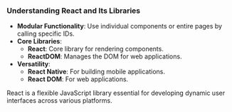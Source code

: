 ### Understanding React and Its Libraries

- **Modular Functionality**: Use individual components or entire pages by calling specific IDs.
- **Core Libraries**:
  - **React**: Core library for rendering components.
  - **ReactDOM**: Manages the DOM for web applications.
- **Versatility**:
  - **React Native**: For building mobile applications.
  - **React DOM**: For web applications.

React is a flexible JavaScript library essential for developing dynamic user interfaces across various platforms.
